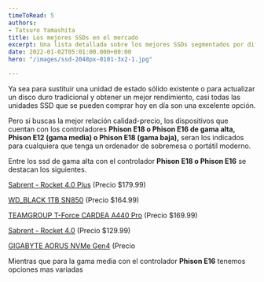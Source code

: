 ```yaml
---
timeToRead: 5
authors:
- Tatsuro Yamashita
title: Los mejores SSDs en el mercado
excerpt: Una lista detallada sobre los mejores SSDs segmentados por diferentes categorias.
date: 2022-01-02T05:01:00.000+00:00
hero: "/images/ssd-2048px-0101-3x2-1.jpg"

---
```

Ya sea para sustituir una unidad de estado sólido existente o para actualizar un disco duro tradicional y obtener un mejor rendimiento, casi todas las unidades SSD que se pueden comprar hoy en día son una excelente opción.

Pero si buscas la mejor relación calidad-precio, los dispositivos que cuentan con los  controladores **Phison E18 o Phison E16 de gama alta,**  **Phison E12 (gama media) o Phison E18 (gama baja),** seran los indicados para cualquiera que tenga un ordenador de sobremesa o portátil moderno.

Entre los ssd de gama alta con el controlador **Phison E18 o Phison E16** se destacan los siguientes.

[Sabrent - Rocket 4.0 Plus](https://amzn.to/3zidYnh)  (Precio $179.99)

[WD_BLACK 1TB SN850](https://amzn.to/3pMcKNS)  (Precio $164.99)

[TEAMGROUP T-Force CARDEA A440 Pro](https://amzn.to/3FP4WAy) (Precio $169.99)

[Sabrent - Rocket 4.0](https://amzn.to/32RKznF) (Precio $129.99)

[GIGABYTE AORUS NVMe Gen4](https://amzn.to/3FVKnCI)  (Precio 

Mientras que para la gama media con el controlador **Phison E16** tenemos opciones mas variadas